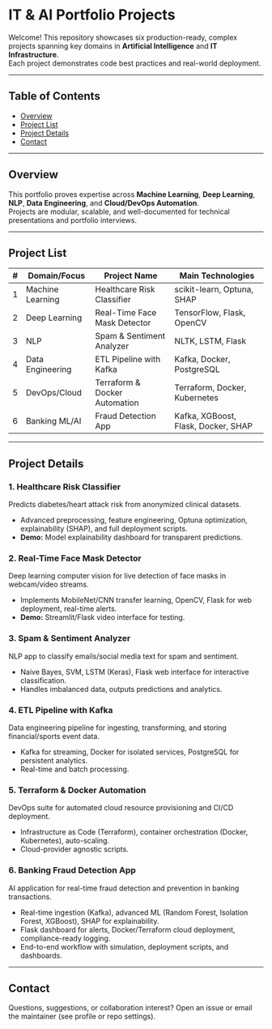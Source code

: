 # IT & AI Portfolio Projects

Welcome! This repository showcases six production-ready, complex projects spanning key domains in **Artificial Intelligence** and **IT Infrastructure**.  
Each project demonstrates code best practices and real-world deployment.

---

## Table of Contents

- [Overview](#overview)
- [Project List](#project-list)
- [Project Details](#project-details)
- [Contact](#contact)

---

## Overview

This portfolio proves expertise across **Machine Learning**, **Deep Learning**, **NLP**, **Data Engineering**, and **Cloud/DevOps Automation**.  
Projects are modular, scalable, and well-documented for technical presentations and portfolio interviews.

---

## Project List

| #  | Domain/Focus               | Project Name                      | Main Technologies                   |
|----|---------------------------|-----------------------------------|-------------------------------------|
| 1  | Machine Learning          | Healthcare Risk Classifier         | scikit-learn, Optuna, SHAP          |
| 2  | Deep Learning             | Real-Time Face Mask Detector       | TensorFlow, Flask, OpenCV           |
| 3  | NLP                       | Spam & Sentiment Analyzer          | NLTK, LSTM, Flask                   |
| 4  | Data Engineering          | ETL Pipeline with Kafka            | Kafka, Docker, PostgreSQL           |
| 5  | DevOps/Cloud              | Terraform & Docker Automation      | Terraform, Docker, Kubernetes        |
| 6  | Banking ML/AI             | Fraud Detection App                | Kafka, XGBoost, Flask, Docker, SHAP |

---

## Project Details

### 1. Healthcare Risk Classifier
Predicts diabetes/heart attack risk from anonymized clinical datasets.
- Advanced preprocessing, feature engineering, Optuna optimization, explainability (SHAP), and full deployment scripts.
- **Demo:** Model explainability dashboard for transparent predictions.

### 2. Real-Time Face Mask Detector
Deep learning computer vision for live detection of face masks in webcam/video streams.
- Implements MobileNet/CNN transfer learning, OpenCV, Flask for web deployment, real-time alerts.
- **Demo:** Streamlit/Flask video interface for testing.

### 3. Spam & Sentiment Analyzer
NLP app to classify emails/social media text for spam and sentiment.
- Naive Bayes, SVM, LSTM (Keras), Flask web interface for interactive classification.
- Handles imbalanced data, outputs predictions and analytics.

### 4. ETL Pipeline with Kafka
Data engineering pipeline for ingesting, transforming, and storing financial/sports event data.
- Kafka for streaming, Docker for isolated services, PostgreSQL for persistent analytics.
- Real-time and batch processing.

### 5. Terraform & Docker Automation
DevOps suite for automated cloud resource provisioning and CI/CD deployment.
- Infrastructure as Code (Terraform), container orchestration (Docker, Kubernetes), auto-scaling.
- Cloud-provider agnostic scripts.

### 6. Banking Fraud Detection App
AI application for real-time fraud detection and prevention in banking transactions.
- Real-time ingestion (Kafka), advanced ML (Random Forest, Isolation Forest, XGBoost), SHAP for explainability.
- Flask dashboard for alerts, Docker/Terraform cloud deployment, compliance-ready logging.
- End-to-end workflow with simulation, deployment scripts, and dashboards.


---

## Contact

Questions, suggestions, or collaboration interest?
Open an issue or email the maintainer (see profile or repo settings).

